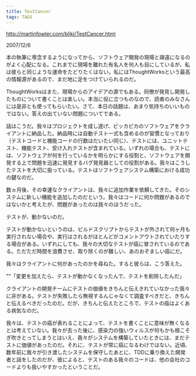 ```yaml
---
title: TestCancer
tags: TAGS
---
```


http://martinfowler.com/bliki/TestCancer.html

2007/12/6

本の執筆に専念するようになってから、ソフトウェア開発の現場と疎遠になるのがよく心配になる。これまでに現場を離れた有名人を何人も目にしているが、私は彼らと同じような運命をたどりたくはない。私にはThoughtWorksという最高の情報源があるので、まだ地に足をつけていられるのだ。

ThoughtWorksはまた、現場からのアイデアの源でもある。同僚が発見し開発したものについて書くことは楽しい。本当に役に立つものなので、読者のみなさんには是非とも使ってもらいたい。さて、本日の話題は、あまり気持ちのいいものではない。答えの出ていない問題についてである。

話はこうだ。我々はプロジェクトを成し遂げ、ピッカピカのソフトウェアをクライアントに納品した。納品時には自動テスト一式も含めるのが習慣となっており（テストコードと機能コードの行数はだいたい同じ）、テストには、ユニットテスト、機能テスト、受け入れテストが含まれている。いずれの場合も、テストには、ソフトウェアが何を行っているかを明らかにする役割と、ソフトウェアを開発する上で問題を迅速に発見するバグ発見器としての役割がある。我々はこうしたテストを大切に扱っている。テストはソフトウェアシステム構築における成功の鍵なのだ。

数ヵ月後、その幸運なクライアントは、我々に追加作業を依頼してきた。そのシステムに新しい機能を追加したのだという。我々はコードに何か問題があるのではないかと考えたが、問題があったのは我々のほうだった。

テストが、動かないのだ。

テストが動かないというのは、ビルドスクリプトからテストが外されて何ヶ月も実行されない場合や、実行はされるがほとんどがコメントアウトされていたりする場合がある。いずれにしても、我々の大切なテストが癌に冒されているのである。ただただ時間を浪費させ、取り除くのが難しい、あのおぞましい癌にだ。

我々はクライアントに何があったのかを尋ねた。すると彼らは、こう答えた。

""「変更を加えたら、テストが動かなくなったんで、テストを削除したんだ」

クライアントの開発チームにテストの価値をきちんと伝えきれていなかった我々に非がある。テストが失敗したら無視するんじゃなくて調査すべきだと、きちんと伝えるべきだったのだ。だが、きちんと伝えたところで、テストの癌はよくある病気なのだ。

我々は、テストの癌が表れることによって、テストを書くことに意味が無くなるとは考えていない。我々が去った後に、感染力の強いウィルスが何もかも根こそぎ吹きとってしまうとはいえ、我々がシステムを構築していたときには、まだテストに価値があったのだ。それに、テストが常に癌になるわけではない。近頃、数年前に我々が引き渡したシステムを保守したあとに、TDDに乗り換えた開発者と話をしたのだが、彼によると、テストのある我々のコードは、他の会社のコードよりも扱いやすかったということだ。
